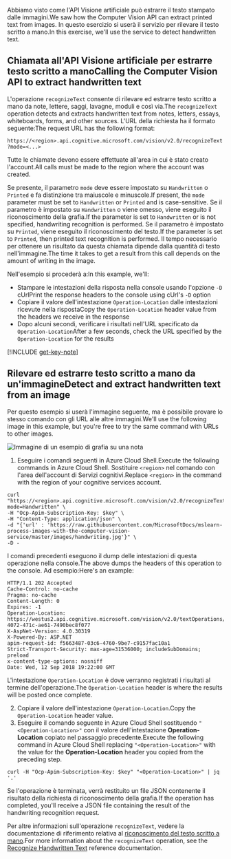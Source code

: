 <span data-ttu-id="4056f-101">Abbiamo visto come l'API Visione artificiale può estrarre il testo stampato dalle immagini.</span><span class="sxs-lookup"><span data-stu-id="4056f-101">We saw how the Computer Vision API can extract printed text from images.</span></span> <span data-ttu-id="4056f-102">In questo esercizio si userà il servizio per rilevare il testo scritto a mano.</span><span class="sxs-lookup"><span data-stu-id="4056f-102">In this exercise, we'll use the service to detect handwritten text.</span></span>

## <a name="calling-the-computer-vision-api-to-extract-handwritten-text"></a><span data-ttu-id="4056f-103">Chiamata all'API Visione artificiale per estrarre testo scritto a mano</span><span class="sxs-lookup"><span data-stu-id="4056f-103">Calling the Computer Vision API to extract handwritten text</span></span>

<span data-ttu-id="4056f-104">L'operazione `recognizeText` consente di rilevare ed estrarre testo scritto a mano da note, lettere, saggi, lavagne, moduli e così via.</span><span class="sxs-lookup"><span data-stu-id="4056f-104">The `recognizeText` operation detects and extracts handwritten text from notes, letters, essays, whiteboards, forms, and other sources.</span></span> <span data-ttu-id="4056f-105">L'URL della richiesta ha il formato seguente:</span><span class="sxs-lookup"><span data-stu-id="4056f-105">The request URL has the following format:</span></span>

`https://<region>.api.cognitive.microsoft.com/vision/v2.0/recognizeText?mode=<...>`

<span data-ttu-id="4056f-106">Tutte le chiamate devono essere effettuate all'area in cui è stato creato l'account.</span><span class="sxs-lookup"><span data-stu-id="4056f-106">All calls must be made to the region where the account was created.</span></span>

<span data-ttu-id="4056f-107">Se presente, il parametro `mode` deve essere impostato su `Handwritten` o `Printed` e fa distinzione tra maiuscole e minuscole.</span><span class="sxs-lookup"><span data-stu-id="4056f-107">If present, the `mode` parameter must be set to `Handwritten` or `Printed` and is case-sensitive.</span></span> <span data-ttu-id="4056f-108">Se il parametro è impostato su `Handwritten` o viene omesso, viene eseguito il riconoscimento della grafia.</span><span class="sxs-lookup"><span data-stu-id="4056f-108">If the parameter is set to `Handwritten` or is not specified, handwriting recognition is performed.</span></span> <span data-ttu-id="4056f-109">Se il parametro è impostato su `Printed`, viene eseguito il riconoscimento del testo.</span><span class="sxs-lookup"><span data-stu-id="4056f-109">If the parameter is set to `Printed`, then printed text recognition is performed.</span></span> <span data-ttu-id="4056f-110">Il tempo necessario per ottenere un risultato da questa chiamata dipende dalla quantità di testo nell'immagine.</span><span class="sxs-lookup"><span data-stu-id="4056f-110">The time it takes to get a result from this call depends on the amount of writing in the image.</span></span>

<span data-ttu-id="4056f-111">Nell'esempio si procederà a:</span><span class="sxs-lookup"><span data-stu-id="4056f-111">In this example, we'll:</span></span>

- <span data-ttu-id="4056f-112">Stampare le intestazioni della risposta nella console usando l'opzione `-D` cUrl</span><span class="sxs-lookup"><span data-stu-id="4056f-112">Print the response headers to the console using cUrl's `-D` option</span></span>
- <span data-ttu-id="4056f-113">Copiare il valore dell'intestazione `Operation-Location` dalle intestazioni ricevute nella risposta</span><span class="sxs-lookup"><span data-stu-id="4056f-113">Copy the `Operation-Location` header value from the headers we receive in the response</span></span>
- <span data-ttu-id="4056f-114">Dopo alcuni secondi, verificare i risultati nell'URL specificato da `Operation-Location`</span><span class="sxs-lookup"><span data-stu-id="4056f-114">After a few seconds, check the URL specified by the `Operation-Location` for the results</span></span>

[!INCLUDE [get-key-note](./get-key.md)]

## <a name="detect-and-extract-handwritten-text-from-an-image"></a><span data-ttu-id="4056f-115">Rilevare ed estrarre testo scritto a mano da un'immagine</span><span class="sxs-lookup"><span data-stu-id="4056f-115">Detect and extract handwritten text from an image</span></span>

<span data-ttu-id="4056f-116">Per questo esempio si userà l'immagine seguente, ma è possibile provare lo stesso comando con gli URL alle altre immagini.</span><span class="sxs-lookup"><span data-stu-id="4056f-116">We'll use the following image in this example, but you're free to try the same command with URLs to other images.</span></span>

![Immagine di un esempio di grafia su una nota](../media/6-handwriting.jpg)

1. <span data-ttu-id="4056f-118">Eseguire i comandi seguenti in Azure Cloud Shell.</span><span class="sxs-lookup"><span data-stu-id="4056f-118">Execute the following commands in Azure Cloud Shell.</span></span> <span data-ttu-id="4056f-119">Sostituire `<region>` nel comando con l'area dell'account di Servizi cognitivi.</span><span class="sxs-lookup"><span data-stu-id="4056f-119">Replace `<region>` in the command with the region of your cognitive services account.</span></span>

```azurecli
curl "https://<region>.api.cognitive.microsoft.com/vision/v2.0/recognizeText?mode=Handwritten" \
-H "Ocp-Apim-Subscription-Key: $key" \
-H "Content-Type: application/json" \
-d "{'url' : 'https://raw.githubusercontent.com/MicrosoftDocs/mslearn-process-images-with-the-computer-vision-service/master/images/handwriting.jpg'}" \
-D - 
```

<span data-ttu-id="4056f-120">I comandi precedenti eseguono il dump delle intestazioni di questa operazione nella console.</span><span class="sxs-lookup"><span data-stu-id="4056f-120">The above dumps the headers of this operation to the console.</span></span> <span data-ttu-id="4056f-121">Ad esempio:</span><span class="sxs-lookup"><span data-stu-id="4056f-121">Here's an example:</span></span>

```azurecli
HTTP/1.1 202 Accepted
Cache-Control: no-cache
Pragma: no-cache
Content-Length: 0
Expires: -1
Operation-Location: https://westus2.api.cognitive.microsoft.com/vision/v2.0/textOperations/d0e9b397-4072-471c-ae61-7490bec8f077
X-AspNet-Version: 4.0.30319
X-Powered-By: ASP.NET
apim-request-id: f5663487-03c6-4760-9be7-c9157fac10a1
Strict-Transport-Security: max-age=31536000; includeSubDomains; preload
x-content-type-options: nosniff
Date: Wed, 12 Sep 2018 19:22:00 GMT
```

<span data-ttu-id="4056f-122">L'intestazione `Operation-Location` è dove verranno registrati i risultati al termine dell'operazione.</span><span class="sxs-lookup"><span data-stu-id="4056f-122">The `Operation-Location` header is where the results will be posted once complete.</span></span>

2. <span data-ttu-id="4056f-123">Copiare il valore dell'intestazione `Operation-Location`.</span><span class="sxs-lookup"><span data-stu-id="4056f-123">Copy the `Operation-Location` header value.</span></span>
1. <span data-ttu-id="4056f-124">Eseguire il comando seguente in Azure Cloud Shell sostituendo `"<Operation-Location>"` con il valore dell'intestazione **Operation-Location** copiato nel passaggio precedente.</span><span class="sxs-lookup"><span data-stu-id="4056f-124">Execute the following command in Azure Cloud Shell replacing `"<Operation-Location>"` with the value for the **Operation-Location** header you copied from the preceding step.</span></span>

```azurecli
curl -H "Ocp-Apim-Subscription-Key: $key" "<Operation-Location>" | jq '.'
```

<span data-ttu-id="4056f-125">Se l'operazione è terminata, verrà restituito un file JSON contenente il risultato della richiesta di riconoscimento della grafia.</span><span class="sxs-lookup"><span data-stu-id="4056f-125">If the operation has completed, you'll receive a JSON file containing the result of the handwriting recognition request.</span></span>

<span data-ttu-id="4056f-126">Per altre informazioni sull'operazione `recognizeText`, vedere la documentazione di riferimento relativa al [riconoscimento del testo scritto a mano](https://westus.dev.cognitive.microsoft.com/docs/services/5adf991815e1060e6355ad44/operations/587f2c6a154055056008f200).</span><span class="sxs-lookup"><span data-stu-id="4056f-126">For more information about the `recognizeText` operation, see the [Recognize Handwritten Text](https://westus.dev.cognitive.microsoft.com/docs/services/5adf991815e1060e6355ad44/operations/587f2c6a154055056008f200) reference documentation.</span></span>